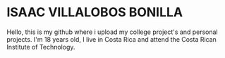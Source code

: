 # ISAAC VILLALOBOS BONILLA
Hello, this is my github where i upload my college project's and personal projects.
I'm 18 years old, I live in Costa Rica and attend the Costa Rican Institute of Technology.
